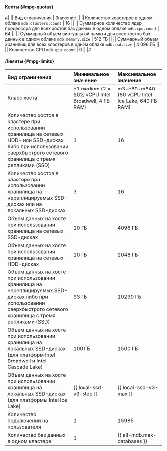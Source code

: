 #### Квоты {#mpg-quotas}

#|
|| Вид ограничения | Значение ||
|| Количество кластеров в одном облаке 
`mdb.clusters.count` | 16 ||
|| Суммарное количество ядер процессора для всех хостов баз данных в одном облаке 
`mdb.cpu.count` | 64 ||
|| Суммарный объем виртуальной памяти для всех хостов баз данных в одном облаке 
`mdb.memory.size` | 512 ГБ ||
|| Суммарный объем хранилищ для всех кластеров в одном облаке 
`mdb.ssd.size` | 4 096 ГБ ||
|| Количество GPU 
`mdb.gpu.count` | 0 ||
|#

#### Лимиты {#mpg-limits}

| Вид ограничения                                                                                                               | Минимальное значение                                                                            | Максимальное значение                            |
|:------------------------------------------------------------------------------------------------------------------------------|:------------------------------------------------------------------------------------------------|:-------------------------------------------------|
| Класс хоста                                                                                                                   | b1.medium (2 × [50%](../../compute/concepts/performance-levels.md) vCPU Intel Broadwell, 4 ГБ RAM) | m3-c80-m640 (80 vCPU Intel Ice Lake, 640 ГБ RAM) |
| Количество хостов в кластере при использовании хранилища на сетевых HDD- или SSD-дисках либо при использовании сверхбыстрого сетевого хранилища с тремя репликами (SSD) | 1                                                                                               | 16                                               |
| Количество хостов в кластере при использовании хранилища на нереплицируемых SSD-дисках или на локальных SSD-дисках            | 3                                                                                               | 16                                               |
| Объем данных на хосте при использовании хранилища на сетевых SSD-дисках                                                       | 10 ГБ                                                                                           | 4096 ГБ                                          |
| Объем данных на хосте при использовании хранилища на сетевых HDD-дисках                                                       | 10 ГБ                                                                                           | 2048 ГБ                                          |
| Объем данных на хосте при использовании хранилища на нереплицируемых SSD-дисках либо при использовании сверхбыстрого сетевого хранилища с тремя репликами (SSD) | 93 ГБ                                                                                           | 10230 ГБ                                         |
| Объем данных на хосте при использовании хранилища на локальных SSD-дисках (для платформ Intel Broadwell и Intel Cascade Lake) | 100 ГБ                                                                                          | 1500 ГБ                                          |
| Объем данных на хосте при использовании хранилища на локальных SSD-дисках (для платформы Intel Ice Lake)                      | {{ local-ssd-v3-step }}                                                                         | {{ local-ssd-v3-max }}                           |
| Количество подключений на пользователя                                                                                        | 1                                                                                               | 15985                                            |
| Количество баз данных в одном кластере                                                                                        | 1                                                                                               | {{ all-mdb.max-databases }}                                             |
